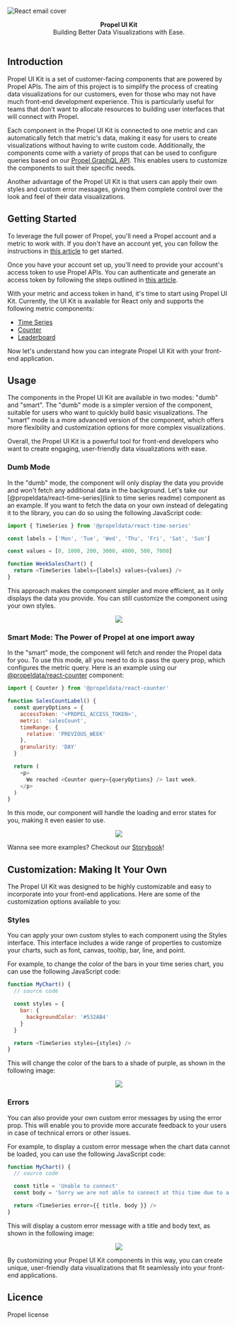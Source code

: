 ![React email cover](https://react.email/static/covers/react-email.png)

<div align="center"><strong>Propel UI Kit</strong></div>
<div align="center">Building Better Data Visualizations with Ease.</div>
<br />

## Introduction

Propel UI Kit is a set of customer-facing components that are powered by Propel APIs. The aim of this project is to simplify the process of creating data visualizations for our customers, even for those who may not have much front-end development experience. This is particularly useful for teams that don't want to allocate resources to building user interfaces that will connect with Propel.

Each component in the Propel UI Kit is connected to one metric and can automatically fetch that metric's data, making it easy for users to create visualizations without having to write custom code. Additionally, the components come with a variety of props that can be used to configure queries based on our [Propel GraphQL API](https://propeldata.com/docs/api/about-the-graphql-api). This enables users to customize the components to suit their specific needs.

Another advantage of the Propel UI Kit is that users can apply their own styles and custom error messages, giving them complete control over the look and feel of their data visualizations.

## Getting Started

To leverage the full power of Propel, you'll need a Propel account and a metric to work with. If you don't have an account yet, you can follow the instructions in [this article](https://propeldata.com/docs/metrics) to get started.

Once you have your account set up, you'll need to provide your account's access token to use Propel APIs. You can authenticate and generate an access token by following the steps outlined in [this article](https://propeldata.com/docs/api/authentication#step-2-generate-an-access-token).

With your metric and access token in hand, it's time to start using Propel UI Kit. Currently, the UI Kit is available for React only and supports the following metric components:

- [Time Series](https://github.com/propeldata/ui-kit/tree/main/packages/react/time-series)
- [Counter](https://github.com/propeldata/ui-kit/tree/main/packages/react/counter)
- [Leaderboard](https://github.com/propeldata/ui-kit/tree/main/packages/react/leaderboard)

Now let's understand how you can integrate Propel UI Kit with your front-end application.

## Usage

The components in the Propel UI Kit are available in two modes: "dumb" and "smart". The "dumb" mode is a simpler version of the component, suitable for users who want to quickly build basic visualizations. The "smart" mode is a more advanced version of the component, which offers more flexibility and customization options for more complex visualizations.

Overall, the Propel UI Kit is a powerful tool for front-end developers who want to create engaging, user-friendly data visualizations with ease.

### Dumb Mode

In the "dumb" mode, the component will only display the data you provide and won't fetch any additional data in the background. Let's take our [@propeldata/react-time-series](link to time series readme) component as an example. If you want to fetch the data on your own instead of delegating it to the library, you can do so using the following JavaScript code:

```javascript
import { TimeSeries } from '@propeldata/react-time-series'

const labels = ['Mon', 'Tue', 'Wed', 'Thu', 'Fri', 'Sat', 'Sun']

const values = [0, 1000, 200, 3000, 4000, 500, 7000]

function WeekSalesChart() {
  return <TimeSeries labels={labels} values={values} />
}
```

This approach makes the component simpler and more efficient, as it only displays the data you provide. You can still customize the component using your own styles.

<p align="center">
  <img src="time-series">
</p>

### Smart Mode: The Power of Propel at one import away

In the "smart" mode, the component will fetch and render the Propel data for you. To use this mode, all you need to do is pass the query prop, which configures the metric query. Here is an example using our [@propeldata/react-counter](https://github.com/propeldata/ui-kit/tree/main/packages/react/time-series) component:

```javascript
import { Counter } from '@propeldata/react-counter'

function SalesCountLabel() {
  const queryOptions = {
    accessToken: '<PROPEL_ACCESS_TOKEN>',
    metric: 'salesCount',
    timeRange: {
      relative: 'PREVIOUS_WEEK'
    },
    granularity: 'DAY'
  }

  return (
    <p>
      We reached <Counter query={queryOptions} /> last week.
    </p>
  )
}
```

In this mode, our component will handle the loading and error states for you, making it even easier to use.

<p align="center">
  <img src="counter">
</p>

Wanna see more examples? Checkout our [Storybook](https://ui-kit-propeldata.vercel.app/)!

## Customization: Making It Your Own

The Propel UI Kit was designed to be highly customizable and easy to incorporate into your front-end applications. Here are some of the customization options available to you:

### Styles

You can apply your own custom styles to each component using the Styles interface. This interface includes a wide range of properties to customize your charts, such as font, canvas, tooltip, bar, line, and point.

For example, to change the color of the bars in your time series chart, you can use the following JavaScript code:

```javascript
function MyChart() {
  // source code

  const styles = {
    bar: {
      backgroundColor: '#532AB4'
    }
  }

  return <TimeSeries styles={styles} />
}
```

This will change the color of the bars to a shade of purple, as shown in the following image:

<p align="center">
  <img src="purple-time-series">
</p>

### Errors

You can also provide your own custom error messages by using the error prop. This will enable you to provide more accurate feedback to your users in case of technical errors or other issues.

For example, to display a custom error message when the chart data cannot be loaded, you can use the following JavaScript code:

```javascript
function MyChart() {
  // source code

  const title = 'Unable to connect'
  const body = 'Sorry we are not able to connect at this time due to a technical error.'

  return <TimeSeries error={{ title, body }} />
}
```

This will display a custom error message with a title and body text, as shown in the following image:

<p align="center">
  <img src="custom-error">
</p>

By customizing your Propel UI Kit components in this way, you can create unique, user-friendly data visualizations that fit seamlessly into your front-end applications.

## Licence

Propel license
